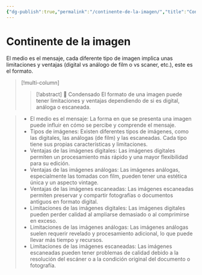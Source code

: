 ```yaml
---
{"dg-publish":true,"permalink":"/continente-de-la-imagen/","title":"Continente de la imagen","tags":["Idea,"],"noteIcon":"","created":"2023-04-24T16:35:07.998-05:00","updated":"2023-08-08T15:23:48.000-05:00"}
---
```



# Continente de la imagen
El medio es el mensaje, cada diferente tipo de imagen implica unas limitaciones y ventajas (digital vs análogo de film o vs scaner, etc.), este es el formato.
> [!multi-column]
> > [!abstract] 📖 Condensado
> El formato de una imagen puede tener limitaciones y ventajas dependiendo de si es digital, análoga o escaneada.

> * El medio es el mensaje: La forma en que se presenta una imagen puede influir en cómo se percibe y comprende el mensaje.
> * Tipos de imágenes: Existen diferentes tipos de imágenes, como las digitales, las análogas (de film) y las escaneadas. Cada tipo tiene sus propias características y limitaciones.
> * Ventajas de las imágenes digitales: Las imágenes digitales permiten un procesamiento más rápido y una mayor flexibilidad para su edición.
> * Ventajas de las imágenes análogas: Las imágenes análogas, especialmente las tomadas con film, pueden tener una estética única y un aspecto vintage.
> * Ventajas de las imágenes escaneadas: Las imágenes escaneadas permiten preservar y compartir fotografías o documentos antiguos en formato digital.
> * Limitaciones de las imágenes digitales: Las imágenes digitales pueden perder calidad al ampliarse demasiado o al comprimirse en exceso.
> * Limitaciones de las imágenes análogas: Las imágenes análogas suelen requerir revelado y procesamiento adicional, lo que puede llevar más tiempo y recursos.
> * Limitaciones de las imágenes escaneadas: Las imágenes escaneadas pueden tener problemas de calidad debido a la resolución del escáner o a la condición original del documento o fotografía.

